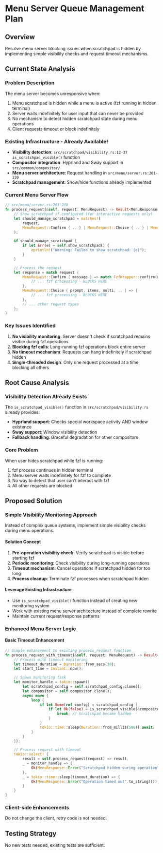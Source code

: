 # Menu Server Queue Management Plan

## Overview
Resolve menu server blocking issues when scratchpad is hidden by implementing simple visibility checks and request timeout mechanisms.

## Current State Analysis

### Problem Description
The menu server becomes unresponsive when:
1. Menu scratchpad is hidden while a menu is active (fzf running in hidden terminal)
2. Server waits indefinitely for user input that can never be provided
3. No mechanism to detect hidden scratchpad state during menu operations
4. Client requests timeout or block indefinitely

### Existing Infrastructure - Already Available!
- **Visibility detection**: `src/scratchpad/visibility.rs:12-37` `is_scratchpad_visible()` function
- **Compositor integration**: Hyprland and Sway support in `src/common/compositor/`
- **Menu server architecture**: Request handling in `src/menu/server.rs:201-230`
- **Scratchpad management**: Show/hide functions already implemented

### Current Menu Server Flow

```rust
// src/menu/server.rs:201-230
fn process_request(&self, request: MenuRequest) -> Result<MenuResponse> {
    // Show scratchpad if configured (for interactive requests only)
    let should_manage_scratchpad = matches!(
        request,
        MenuRequest::Confirm { .. } | MenuRequest::Choice { .. } | MenuRequest::Input { .. }
    );

    if should_manage_scratchpad {
        if let Err(e) = self.show_scratchpad() {
            eprintln!("Warning: Failed to show scratchpad: {e}");
        }
    }

    // Process the request
    let response = match request {
        MenuRequest::Confirm { message } => match FzfWrapper::confirm(&message) {
            // ... fzf processing - BLOCKS HERE
        },
        MenuRequest::Choice { prompt, items, multi, .. } => {
            // ... fzf processing - BLOCKS HERE
        },
        // ... other request types
    };
}
```

### Key Issues Identified
1. **No visibility monitoring**: Server doesn't check if scratchpad remains visible during fzf operations
2. **Blocking fzf calls**: Long-running fzf operations block entire server
3. **No timeout mechanism**: Requests can hang indefinitely if scratchpad hidden
4. **Single-threaded design**: Only one request processed at a time, blocking all others

## Root Cause Analysis

### Visibility Detection Already Exists
The `is_scratchpad_visible()` function in `src/scratchpad/visibility.rs` already provides:
- **Hyprland support**: Checks special workspace activity AND window existence
- **Sway support**: Window visibility detection
- **Fallback handling**: Graceful degradation for other compositors

### Core Problem
When user hides scratchpad while fzf is running:
1. fzf process continues in hidden terminal
2. Menu server waits indefinitely for fzf to complete
3. No way to detect that user can't interact with fzf
4. All other requests are blocked

## Proposed Solution

### Simple Visibility Monitoring Approach
Instead of complex queue systems, implement simple visibility checks during menu operations.

#### Solution Concept
1. **Pre-operation visibility check**: Verify scratchpad is visible before starting fzf
2. **Periodic monitoring**: Check visibility during long-running operations
3. **Timeout mechanism**: Cancel operations if scratchpad hidden for too long
4. **Process cleanup**: Terminate fzf processes when scratchpad hidden

#### Leverage Existing Infrastructure
- Use `is_scratchpad_visible()` function instead of creating new monitoring system
- Work with existing menu server architecture instead of complete rewrite
- Maintain current request/response patterns

### Enhanced Menu Server Logic

#### Basic Timeout Enhancement
```rust
// Simple enhancement to existing process_request function
fn process_request_with_timeout(&self, request: MenuRequest) -> Result<MenuResponse> {
    // Process with timeout monitoring
    let timeout_duration = Duration::from_secs(30);
    let start_time = Instant::now();

    // Spawn monitoring task
    let monitor_handle = tokio::spawn({
        let scratchpad_config = self.scratchpad_config.clone();
        let compositor = self.compositor.clone();
        async move {
            loop {
                if let Some(ref config) = scratchpad_config {
                    if let Ok(false) = is_scratchpad_visible(&compositor, config) {
                        break; // Scratchpad became hidden
                    }
                }
                tokio::time::sleep(Duration::from_millis(500)).await;
            }
        }
    });

    // Process request with timeout
    tokio::select! {
        result = self.process_request(request) => result,
        _ = monitor_handle => {
            Ok(MenuResponse::Error("Scratchpad hidden during operation".to_string()))
        },
        _ = tokio::time::sleep(timeout_duration) => {
            Ok(MenuResponse::Error("Operation timed out".to_string()))
        }
    }
}
```

### Client-side Enhancements

Do not change the client, retry code is not needed. 

## Testing Strategy

No new tests needed, existing tests are sufficient.
